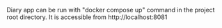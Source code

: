Diary app can be run with "docker compose up" command in the project root directory.
It is accessible from http://localhost:8081

